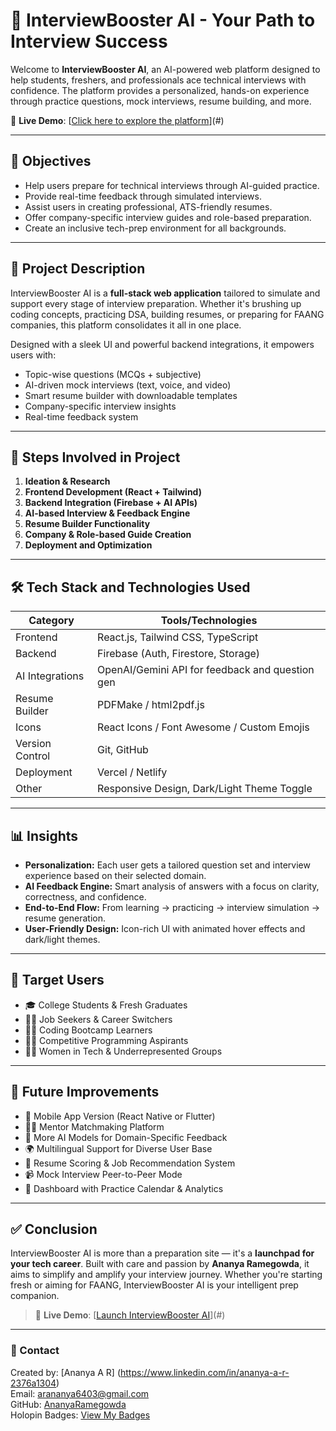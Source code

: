 # 🚀 InterviewBooster AI - Your Path to Interview Success

Welcome to **InterviewBooster AI**, an AI-powered web platform designed to help students, freshers, and professionals ace technical interviews with confidence. The platform provides a personalized, hands-on experience through practice questions, mock interviews, resume building, and more.

🔗 **Live Demo**: [[Click here to explore the platform](https://merry-rugelach-0642ae.netlify.app/)](#) 

---

## 🎯 Objectives

- Help users prepare for technical interviews through AI-guided practice.
- Provide real-time feedback through simulated interviews.
- Assist users in creating professional, ATS-friendly resumes.
- Offer company-specific interview guides and role-based preparation.
- Create an inclusive tech-prep environment for all backgrounds.

---

## 📌 Project Description

InterviewBooster AI is a **full-stack web application** tailored to simulate and support every stage of interview preparation. Whether it's brushing up coding concepts, practicing DSA, building resumes, or preparing for FAANG companies, this platform consolidates it all in one place.

Designed with a sleek UI and powerful backend integrations, it empowers users with:
- Topic-wise questions (MCQs + subjective)
- AI-driven mock interviews (text, voice, and video)
- Smart resume builder with downloadable templates
- Company-specific interview insights
- Real-time feedback system

---

## 🧱 Steps Involved in Project

1. **Ideation & Research**
2. **Frontend Development (React + Tailwind)**
3. **Backend Integration (Firebase + AI APIs)**
4. **AI-based Interview & Feedback Engine**
5. **Resume Builder Functionality**
6. **Company & Role-based Guide Creation**
7. **Deployment and Optimization**

---

## 🛠 Tech Stack and Technologies Used

| Category            | Tools/Technologies                               |
|---------------------|--------------------------------------------------|
| Frontend            | React.js, Tailwind CSS, TypeScript               |
| Backend             | Firebase (Auth, Firestore, Storage)              |
| AI Integrations     | OpenAI/Gemini API for feedback and question gen  |
| Resume Builder      | PDFMake / html2pdf.js                            |
| Icons               | React Icons / Font Awesome / Custom Emojis       |
| Version Control     | Git, GitHub                                       |
| Deployment          | Vercel / Netlify                  |
| Other               | Responsive Design, Dark/Light Theme Toggle       |

---

## 📊 Insights

- **Personalization:** Each user gets a tailored question set and interview experience based on their selected domain.
- **AI Feedback Engine:** Smart analysis of answers with a focus on clarity, correctness, and confidence.
- **End-to-End Flow:** From learning → practicing → interview simulation → resume generation.
- **User-Friendly Design:** Icon-rich UI with animated hover effects and dark/light themes.

---

## 🎯 Target Users

- 🎓 College Students & Fresh Graduates
- 🧑‍💻 Job Seekers & Career Switchers
- 👨‍🏫 Coding Bootcamp Learners
- 🧑‍🎓 Competitive Programming Aspirants
- 👩‍💼 Women in Tech & Underrepresented Groups

---

## 🌱 Future Improvements

- 📱 Mobile App Version (React Native or Flutter)
- 🧑‍🏫 Mentor Matchmaking Platform
- 🧠 More AI Models for Domain-Specific Feedback
- 🌍 Multilingual Support for Diverse User Base
- 🧾 Resume Scoring & Job Recommendation System
- 📹 Mock Interview Peer-to-Peer Mode
- 📅 Dashboard with Practice Calendar & Analytics

---

## ✅ Conclusion

InterviewBooster AI is more than a preparation site — it's a **launchpad for your tech career**. Built with care and passion by **Ananya Ramegowda**, it aims to simplify and amplify your interview journey. Whether you're starting fresh or aiming for FAANG, InterviewBooster AI is your intelligent prep companion.

> 🔗 **Live Demo**: [[Launch InterviewBooster AI](https://merry-rugelach-0642ae.netlify.app/)](#) 

---

### 📧 Contact

Created by: [Ananya A R]  (https://www.linkedin.com/in/ananya-a-r-2376a1304)  
Email: arananya6403@gmail.com  
GitHub: [AnanyaRamegowda](https://github.com/AnanyaRamegowda)  
Holopin Badges: [View My Badges](https://www.holopin.io/@ananyaar1976)  

